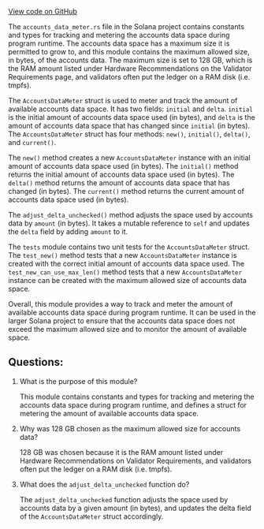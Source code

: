 [View code on GitHub](https://github.com/solana-labs/solana/blob/master/program-runtime/src/accounts_data_meter.rs)

The `accounts_data_meter.rs` file in the Solana project contains constants and types for tracking and metering the accounts data space during program runtime. The accounts data space has a maximum size it is permitted to grow to, and this module contains the maximum allowed size, in bytes, of the accounts data. The maximum size is set to 128 GB, which is the RAM amount listed under Hardware Recommendations on the Validator Requirements page, and validators often put the ledger on a RAM disk (i.e. tmpfs).

The `AccountsDataMeter` struct is used to meter and track the amount of available accounts data space. It has two fields: `initial` and `delta`. `initial` is the initial amount of accounts data space used (in bytes), and `delta` is the amount of accounts data space that has changed since `initial` (in bytes). The `AccountsDataMeter` struct has four methods: `new()`, `initial()`, `delta()`, and `current()`. 

The `new()` method creates a new `AccountsDataMeter` instance with an initial amount of accounts data space used (in bytes). The `initial()` method returns the initial amount of accounts data space used (in bytes). The `delta()` method returns the amount of accounts data space that has changed (in bytes). The `current()` method returns the current amount of accounts data space used (in bytes). 

The `adjust_delta_unchecked()` method adjusts the space used by accounts data by `amount` (in bytes). It takes a mutable reference to `self` and updates the `delta` field by adding `amount` to it. 

The `tests` module contains two unit tests for the `AccountsDataMeter` struct. The `test_new()` method tests that a new `AccountsDataMeter` instance is created with the correct initial amount of accounts data space used. The `test_new_can_use_max_len()` method tests that a new `AccountsDataMeter` instance can be created with the maximum allowed size of accounts data space. 

Overall, this module provides a way to track and meter the amount of available accounts data space during program runtime. It can be used in the larger Solana project to ensure that the accounts data space does not exceed the maximum allowed size and to monitor the amount of available space.
## Questions: 
 1. What is the purpose of this module?
    
    This module contains constants and types for tracking and metering the accounts data space during program runtime, and defines a struct for metering the amount of available accounts data space.

2. Why was 128 GB chosen as the maximum allowed size for accounts data?
    
    128 GB was chosen because it is the RAM amount listed under Hardware Recommendations on Validator Requirements, and validators often put the ledger on a RAM disk (i.e. tmpfs).

3. What does the `adjust_delta_unchecked` function do?
    
    The `adjust_delta_unchecked` function adjusts the space used by accounts data by a given amount (in bytes), and updates the delta field of the `AccountsDataMeter` struct accordingly.